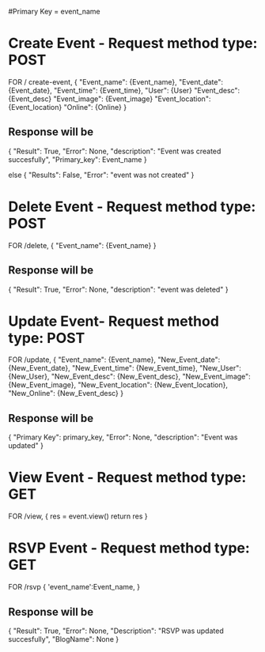 #Primary Key = event_name

# Create Event - Request method type: POST
FOR / create-event, 
{
    "Event_name": {Event_name},
    "Event_date": {Event_date},
    "Event_time": {Event_time},
    "User": {User}
    "Event_desc": {Event_desc}
    "Event_image": {Event_image}
    "Event_location": {Event_location}
    "Online": {Online}
}

## Response will be
{
    "Result": True,
    "Error": None,
    "description": "Event was created succesfully",
    "Primary_key":  Event_name
}

else
{
    "Results": False,
    "Error": "event was not created"
}

# Delete Event - Request method type: POST
FOR /delete,
{
    "Event_name": {Event_name}
}

## Response will be
{
    "Result": True,
    "Error": None,
    "description": "event was deleted"
}

# Update Event- Request method type: POST
FOR /update,
{
    "Event_name": {Event_name},
    "New_Event_date": {New_Event_date},
    "New_Event_time": {New_Event_time},
    "New_User": {New_User},
    "New_Event_desc": {New_Event_desc},
    "New_Event_image": {New_Event_image},
    "New_Event_location": {New_Event_location},
    "New_Online": {New_Event_desc}
}

## Response will be
{
    "Primary Key": primary_key,
    "Error": None,
    "description": "Event was updated"
}

# View Event - Request method type: GET
FOR /view,
{
    res = event.view()
    return res
}

# RSVP Event - Request method type: GET
FOR /rsvp
{
    'event_name':Event_name,
}

## Response will be
{
    "Result": True,
    "Error": None,
    "Description": "RSVP was updated succesfully",
    "BlogName": None
}
